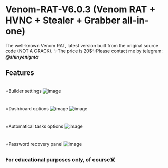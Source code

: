 # Venom-RAT-V6.0.3 (Venom RAT + HVNC + Stealer + Grabber all-in-one)
The well-known Venom RAT, latest version built from the original source code (NOT A CRACK). ✨The price is 20$✨Please contact me by telegram: <em>**@shinyenigma**</em>
## Features
<br />⭐️Builder settings
![image](https://github.com/Shinyenigma/Venom-RAT-V6.0.3/assets/113016710/d8c32616-b98e-4b6d-a5a6-4290f8e547d0)

<br />⭐️Dashboard options
![image](https://github.com/Shinyenigma/Venom-RAT-V6.0.3/assets/113016710/07e68097-651c-4d55-8b8c-c789ebc34cdc)
![image](https://github.com/Shinyenigma/Venom-RAT-V6.0.3/assets/113016710/fef16b10-b199-4ab1-921f-e99e9df7382f)

<br />⭐️Automatical tasks options
![image](https://github.com/Shinyenigma/Venom-RAT-V6.0.3/assets/113016710/a739e036-9e23-4f51-9f5d-fa226711a40f)

<br />⭐️Password recovery panel
![image](https://github.com/Shinyenigma/Venom-RAT-V6.0.3/assets/113016710/adce007d-35ac-47be-94f1-408f34c81295)

### For educational purposes only, of course☠️
